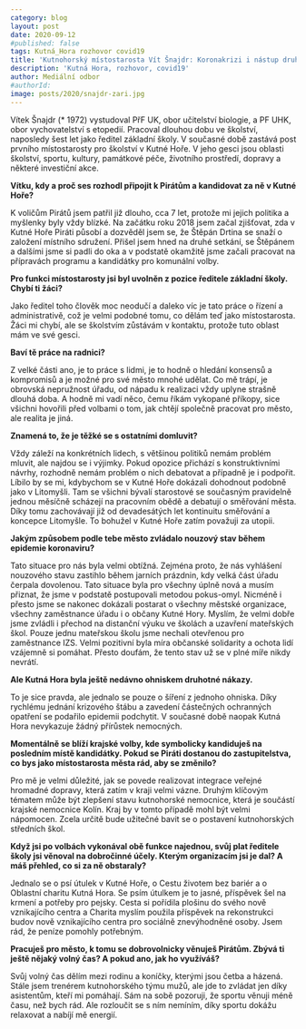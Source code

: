 ```yaml
---
category: blog
layout: post
date: 2020-09-12
#published: false
tags: Kutná_Hora rozhovor covid19
title: 'Kutnohorský místostarosta Vít Šnajdr: Koronakrizi i nástup druhé vlny jsme společně zvládli dobře'
description: 'Kutná Hora, rozhovor, covid19' 
author: Mediální odbor
#authorId:
image: posts/2020/snajdr-zari.jpg
---
```


Vítek Šnajdr (* 1972) vystudoval PřF UK, obor učitelství biologie, a PF UHK, obor vychovatelství s etopedií. Pracoval dlouhou dobu ve školství, naposledy šest let jako ředitel základní školy. V současné době zastává post prvního místostarosty pro školství v Kutné Hoře. V jeho gesci jsou oblasti školství, sportu, kultury, památkové péče, životního prostředí, dopravy a některé investiční akce.

**Vítku, kdy a proč ses rozhodl připojit k Pirátům a kandidovat za ně v Kutné Hoře?**

K voličům Pirátů jsem patřil již dlouho, cca 7 let, protože mi jejich politika a myšlenky byly vždy blízké. Na začátku roku 2018 jsem začal zjišťovat, zda v Kutné Hoře Piráti působí a dozvěděl jsem se, že Štěpán Drtina se snaží o založení místního sdružení. Přišel jsem hned na druhé setkání, se Štěpánem a dalšími jsme si padli do oka a v podstatě okamžitě jsme začali pracovat na přípravách programu a kandidátky pro komunální volby.


**Pro funkci místostarosty jsi byl uvolněn z pozice ředitele základní školy. Chybí ti žáci?**

Jako ředitel toho člověk moc neodučí a daleko víc je tato práce o řízení a administrativě, což je velmi podobné tomu, co dělám teď jako místostarosta.  Žáci mi chybí, ale se školstvím zůstávám v kontaktu, protože tuto oblast mám ve své gesci.

**Baví tě práce na radnici?**

Z velké části ano, je to práce s lidmi, je to hodně o hledání konsensů a kompromisů a je možné pro své město mnohé udělat. Co mě trápí, je obrovská nepružnost úřadu, od nápadu k realizaci vždy uplyne strašně dlouhá doba. A hodně mi vadí něco, čemu říkám vykopané příkopy, sice všichni hovořili před volbami o tom, jak chtějí společně pracovat pro město, ale realita je jiná.

**Znamená to, že je těžké se s ostatními domluvit?**

Vždy záleží na konkrétních lidech, s většinou politiků nemám problém mluvit, ale najdou se i výjimky. Pokud opozice přichází s konstruktivními návrhy, rozhodně nemám problém o nich debatovat a případně je i podpořit. Líbilo by se mi, kdybychom se v Kutné Hoře dokázali dohodnout podobně jako v Litomyšli. Tam se všichni bývalí starostové se současným pravidelně jednou měsíčně scházejí na pracovním obědě a debatují o směřování města. Díky tomu zachovávají již od devadesátých let kontinuitu směřování a koncepce Litomyšle. To bohužel v Kutné Hoře zatím považuji za utopii.

**Jakým způsobem podle tebe město zvládalo nouzový stav během epidemie koronaviru?**

Tato situace pro nás byla velmi obtížná. Zejména proto, že nás vyhlášení nouzového stavu zastihlo během jarních prázdnin, kdy velká část úřadu čerpala dovolenou. Tato situace byla pro všechny úplně nová a musím přiznat, že jsme v podstatě postupovali metodou pokus-omyl. Nicméně i přesto jsme se nakonec dokázali postarat o všechny městské organizace, všechny zaměstnance úřadu i o občany Kutné Hory. Myslím, že velmi dobře jsme zvládli i přechod na distanční výuku ve školách a uzavření mateřských škol. Pouze jednu mateřskou školu jsme nechali otevřenou pro zaměstnance IZS.
Velmi pozitivní byla míra občanské solidarity a ochota lidí vzájemně si pomáhat. Přesto doufám, že tento stav už se v plné míře nikdy nevrátí.

**Ale Kutná Hora byla ještě nedávno ohniskem druhotné nákazy.**

To je sice pravda, ale jednalo se pouze o šíření z jednoho ohniska. Díky rychlému jednání krizového štábu a zavedení částečných ochranných opatření se podařilo epidemii podchytit. V současné době naopak Kutná Hora nevykazuje žádný přírůstek nemocných.

**Momentálně se blíží krajské volby, kde symbolicky kandiduješ na posledním místě kandidátky. Pokud se Piráti dostanou do zastupitelstva, co bys jako místostarosta města rád, aby se změnilo?**

Pro mě je velmi důležité, jak se povede realizovat integrace veřejné hromadné dopravy, která zatím v kraji velmi vázne. 
Druhým klíčovým tématem může být zlepšení stavu kutnohorské nemocnice, která je součástí krajské nemocnice Kolín. Kraj by v tomto případě mohl být velmi nápomocen.
Zcela určitě bude užitečné bavit se o postavení kutnohorských středních škol.

**Když jsi po volbách vykonával obě funkce najednou, svůj plat ředitele školy jsi věnoval na dobročinné účely. Kterým organizacím jsi je dal? A máš přehled, co si za ně obstaraly?** 

Jednalo se o psí útulek v Kutné Hoře, o Cestu životem bez bariér a o Oblastní charitu Kutná Hora. Se psím útulkem je to jasné, příspěvek šel na krmení a potřeby pro pejsky. Cesta si pořídila plošinu do svého nově vznikajícího centra a Charita myslím použila příspěvek na rekonstrukci budov nově vznikajícího centra pro sociálně znevýhodněné osoby. Jsem rád, že peníze pomohly potřebným.

**Pracuješ pro město, k tomu se dobrovolnicky věnuješ Pirátům. Zbývá ti ještě nějaký volný čas? A pokud ano, jak ho využíváš?**

Svůj volný čas dělím mezi rodinu a koníčky, kterými jsou četba a házená. Stále jsem trenérem kutnohorského týmu mužů, ale jde to zvládat jen díky asistentům, kteří mi pomáhají. Sám na sobě pozoruji, že sportu věnuji méně času, než bych rád. Ale rozloučit se s ním nemíním, díky sportu dokážu relaxovat a nabíjí mě energií.


